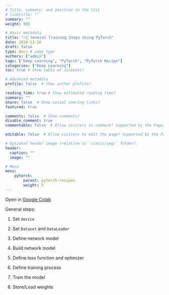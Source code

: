 ```yaml
---
# Title, summary, and position in the list
# linktitle: ""
summary: ""
weight: 905

# Basic metadata
title: "🔥🧾 General Training Steps Using PyTorch"
date: 2020-11-26
draft: false
type: docs # page type
authors: ["admin"]
tags: ["Deep Learning", "PyTorch", "PyTorch Recipe"]
categories: ["Deep Learning"]
toc: true # Show table of contents?

# Advanced metadata
profile: false  # Show author profile?

reading_time: true # Show estimated reading time?
summary: ""
share: false  # Show social sharing links?
featured: true

comments: false  # Show comments?
disable_comment: true
commentable: false  # Allow visitors to comment? Supported by the Page, Post, and Docs content types.

editable: false  # Allow visitors to edit the page? Supported by the Page, Post, and Docs content types.

# Optional header image (relative to `static/img/` folder).
header:
  caption: ""
  image: ""

# Menu
menu: 
    pytorch:
        parent: pytorch-recipes
        weight: 5
---
```


Open in [Google Colab](https://colab.research.google.com/drive/1OWujzsbTVMrSL-HhKy98abhbf4-y23SD?usp=sharing)

General steps:

1. Set `device`

2. Set `Dataset` and `DataLoader`

3. Define network model 

4. Build network model

5. Define loss function and optimizer 

6. Define training process

7. Train the model

8. Store/Load weights